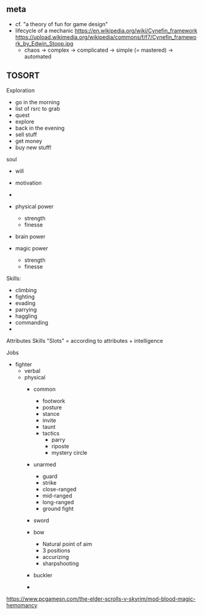 
## meta
- cf. "a theory of fun for game design"
- lifecycle of a mechanic https://en.wikipedia.org/wiki/Cynefin_framework  https://upload.wikimedia.org/wikipedia/commons/f/f7/Cynefin_framework_by_Edwin_Stoop.jpg
  - chaos -> complex -> complicated -> simple (= mastered) -> automated



## TOSORT


Exploration
- go in the morning
- list of rsrc to grab
- quest
- explore
- back in the evening
- sell stuff
- get money
- buy new stuff!


soul
- will
- motivation
-


- physical power
  - strength
  - finesse
- brain power
- magic power
  - strength
  - finesse

Skills:
- climbing
- fighting
- evading
- parrying
- haggling
- commanding
-



Attributes
Skills
"Slots" = according to attributes + intelligence

Jobs
- fighter
  - verbal
  - physical
    - common
	  - footwork
	  - posture
	  - stance
	  - invite
	  - taunt
	  - tactics
	    - parry
		- riposte
		- mystery circle
    - unarmed
	  - guard
	  - strike
	  - close-ranged
	  - mid-ranged
	  - long-ranged
	  - ground fight

    - sword
    - bow
	  - Natural point of aim
	  - 3 positions
	  - accurizing
	  - sharpshooting
    - buckler
    -


https://www.pcgamesn.com/the-elder-scrolls-v-skyrim/mod-blood-magic-hemomancy
